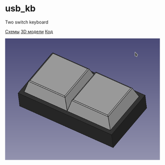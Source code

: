 # usb_kb
Two switch keyboard

[Схемы](https://github.com/TakitaNirasa/usb_kb/tree/main/sch_pcb)
[3D модели](https://github.com/TakitaNirasa/usb_kb/tree/main/3d_models%26drawings)
[Код](https://github.com/TakitaNirasa/usb_kb/tree/main/code)


![Image](https://github.com/TakitaNirasa/usb_kb/blob/main/additional_files/Screenshot_20210916_141504.png)
